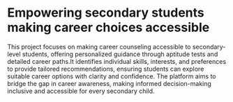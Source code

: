 # Empowering secondary students making career choices accessible
This project focuses on making career counseling accessible to secondary-level students, offering personalized guidance through aptitude tests and detailed career paths.It identifies individual skills, interests, and preferences to provide tailored recommendations, ensuring students can explore suitable career options with clarity and confidence. The platform aims to bridge the gap in career awareness, making informed decision-making inclusive and accessible for every secondary child.
